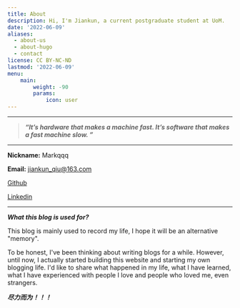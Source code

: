 ```yaml
---
title: About
description: Hi, I'm Jiankun, a current postgraduate student at UoM.
date: '2022-06-09'
aliases:
  - about-us
  - about-hugo
  - contact
license: CC BY-NC-ND
lastmod: '2022-06-09'
menu:
    main: 
        weight: -90
        params:
            icon: user
---
```


---

> ***“It’s hardware that makes a machine fast. It’s software that makes a fast machine slow. ”***

---

**Nickname:**   Markqqq

**Email:**   jiankun_qiu@163.com

[Github](https://github.com/gemarkq)

[Linkedin](https://www.linkedin.com/in/jiankun-qiu-13a805230/)

---

***What this blog is used for?***

This blog is mainly used to record my life, I hope it will be an alternative "memory".

To be honest, I've been thinking about writing blogs for a while. However, until now, I actually started building this website and starting my own blogging life. I'd like to share what happened in my life, what I have learned, what I have experienced with people I love and people who loved me, even strangers.







***尽力而为！！！***





